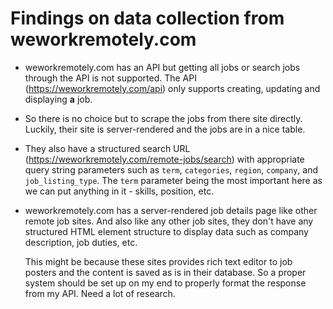 # Findings on data collection from weworkremotely.com

- weworkremotely.com has an API but getting all jobs or search jobs through the API is not supported. The API (<https://weworkremotely.com/api>) only supports creating, updating and displaying **a** job.

- So there is no choice but to scrape the jobs from there site directly. Luckily, their site is server-rendered and the jobs are in a nice table.

- They also have a structured search URL (<https://weworkremotely.com/remote-jobs/search>) with appropriate query string parameters such as `term`, `categories`, `region`, `company`, and `job_listing_type`. The `term` parameter being the most important here as we can put anything in it - skills, position, etc.

- weworkremotely.com has a server-rendered job details page like other remote job sites. And also like any other job sites, they don't have any structured HTML element structure to display data such as company description, job duties, etc.

  This might be because these sites provides rich text editor to job posters and the content is saved as is in their database. So a proper system should be set up on my end to properly format the response from my API. Need a lot of research.
